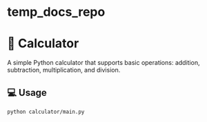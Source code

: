 # temp_docs_repo


# 🧮 Calculator

A simple Python calculator that supports basic operations: addition, subtraction, multiplication, and division.

## 💻 Usage

```bash
python calculator/main.py
